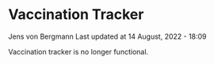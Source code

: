 Vaccination Tracker
================
Jens von Bergmann
Last updated at 14 August, 2022 - 18:09

Vaccination tracker is no longer functional.
